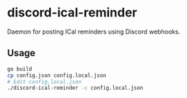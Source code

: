 # discord-ical-reminder

Daemon for posting ICal reminders using Discord webhooks.

## Usage

```sh
go build
cp config.json config.local.json
# Edit config.local.json
./discord-ical-reminder -c config.local.json
```
